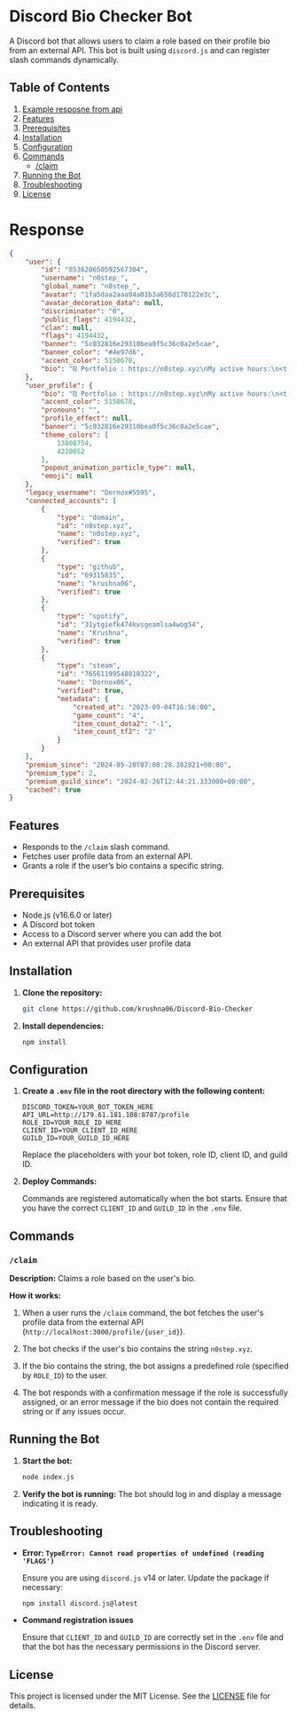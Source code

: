 # Discord Bio Checker Bot

A Discord bot that allows users to claim a role based on their profile bio from an external API. This bot is built using `discord.js` and can register slash commands dynamically.

## Table of Contents

1. [Example resposne from api](#response)
1. [Features](#features)
2. [Prerequisites](#prerequisites)
3. [Installation](#installation)
4. [Configuration](#configuration)
5. [Commands](#commands)
   - [/claim](#claim)
6. [Running the Bot](#running-the-bot)
7. [Troubleshooting](#troubleshooting)
8. [License](#license)

# Response

```json
{
    "user": {
        "id": "853620650592567304",
        "username": "n0step_",
        "global_name": "n0step_",
        "avatar": "1fa5daa2aaa94a01b3a656d178122e3c",
        "avatar_decoration_data": null,
        "discriminator": "0",
        "public_flags": 4194432,
        "clan": null,
        "flags": 4194432,
        "banner": "5c032816e29310bea0f5c36c0a2e5cae",
        "banner_color": "#4e97d6",
        "accent_color": 5150678,
        "bio": "₪ Portfolio : https://n0step.xyz\nMy active hours:\n<t:1607229000:t> - <t:1607297400:t>"
    },
    "user_profile": {
        "bio": "₪ Portfolio : https://n0step.xyz\nMy active hours:\n<t:1607229000:t> - <t:1607297400:t>",
        "accent_color": 5150678,
        "pronouns": "",
        "profile_effect": null,
        "banner": "5c032816e29310bea0f5c36c0a2e5cae",
        "theme_colors": [
            13808754,
            4220852
        ],
        "popout_animation_particle_type": null,
        "emoji": null
    },
    "legacy_username": "Dornox#5595",
    "connected_accounts": [
        {
            "type": "domain",
            "id": "n0step.xyz",
            "name": "n0step.xyz",
            "verified": true
        },
        {
            "type": "github",
            "id": "69315835",
            "name": "krushna06",
            "verified": true
        },
        {
            "type": "spotify",
            "id": "31ytgiefk474kvsgeamlsa4wog54",
            "name": "Krushna",
            "verified": true
        },
        {
            "type": "steam",
            "id": "76561199548810322",
            "name": "Dornox06",
            "verified": true,
            "metadata": {
                "created_at": "2023-09-04T16:56:00",
                "game_count": "4",
                "item_count_dota2": "-1",
                "item_count_tf2": "2"
            }
        }
    ],
    "premium_since": "2024-05-20T07:08:28.382821+00:00",
    "premium_type": 2,
    "premium_guild_since": "2024-02-26T12:44:21.333000+00:00",
    "cached": true
}
```

## Features

- Responds to the `/claim` slash command.
- Fetches user profile data from an external API.
- Grants a role if the user’s bio contains a specific string.

## Prerequisites

- Node.js (v16.6.0 or later)
- A Discord bot token
- Access to a Discord server where you can add the bot
- An external API that provides user profile data

## Installation

1. **Clone the repository:**

   ```bash
   git clone https://github.com/krushna06/Discord-Bio-Checker
   ```

2. **Install dependencies:**

   ```bash
   npm install
   ```

## Configuration

1. **Create a `.env` file in the root directory with the following content:**

   ```env
   DISCORD_TOKEN=YOUR_BOT_TOKEN_HERE
   API_URL=http://179.61.181.108:8787/profile
   ROLE_ID=YOUR_ROLE_ID_HERE
   CLIENT_ID=YOUR_CLIENT_ID_HERE
   GUILD_ID=YOUR_GUILD_ID_HERE
   ```

   Replace the placeholders with your bot token, role ID, client ID, and guild ID.

2. **Deploy Commands:**

   Commands are registered automatically when the bot starts. Ensure that you have the correct `CLIENT_ID` and `GUILD_ID` in the `.env` file.

## Commands

### `/claim`

**Description:** Claims a role based on the user's bio.

**How it works:**

1. When a user runs the `/claim` command, the bot fetches the user's profile data from the external API (`http://localhost:3000/profile/{user_id}`).

2. The bot checks if the user's bio contains the string `n0step.xyz`.

3. If the bio contains the string, the bot assigns a predefined role (specified by `ROLE_ID`) to the user.

4. The bot responds with a confirmation message if the role is successfully assigned, or an error message if the bio does not contain the required string or if any issues occur.

## Running the Bot

1. **Start the bot:**

   ```bash
   node index.js
   ```

2. **Verify the bot is running:** The bot should log in and display a message indicating it is ready.

## Troubleshooting

- **Error: `TypeError: Cannot read properties of undefined (reading 'FLAGS')`**
  
  Ensure you are using `discord.js` v14 or later. Update the package if necessary:

  ```bash
  npm install discord.js@latest
  ```

- **Command registration issues**

  Ensure that `CLIENT_ID` and `GUILD_ID` are correctly set in the `.env` file and that the bot has the necessary permissions in the Discord server.

## License

This project is licensed under the MIT License. See the [LICENSE](LICENSE) file for details.